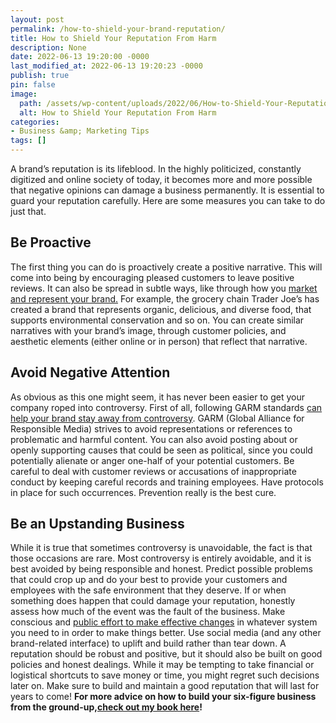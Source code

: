```yaml
---
layout: post
permalink: /how-to-shield-your-brand-reputation/
title: How to Shield Your Reputation From Harm
description: None
date: 2022-06-13 19:20:00 -0000
last_modified_at: 2022-06-13 19:20:23 -0000
publish: true
pin: false
image:
  path: /assets/wp-content/uploads/2022/06/How-to-Shield-Your-Reputation-From-Harm.jpg
  alt: How to Shield Your Reputation From Harm
categories:
- Business &amp; Marketing Tips
tags: []
---
```

A brand’s reputation is its lifeblood. In the highly politicized, constantly digitized and online society of today, it becomes more and more possible that negative opinions can damage a business permanently. It is essential to guard your reputation carefully. Here are some measures you can take to do just that.

## **Be Proactive**

The first thing you can do is proactively create a positive narrative. This will come into being by encouraging pleased customers to leave positive reviews. It can also be spread in subtle ways, like through how you [market and represent your brand.](https://www.liveadmins.com/blog/3-ways-to-create-a-positive-brand-image/#:~:text=3%20Ways%20to%20Create%20a%20Positive%20Brand%20Image,your%20customers%20have%20a%20positive%20perception%20about%20) For example, the grocery chain Trader Joe’s has created a brand that represents organic, delicious, and diverse food, that supports environmental conservation and so on. You can create similar narratives with your brand’s image, through customer policies, and aesthetic elements (either online or in person) that reflect that narrative.

## **Avoid Negative Attention**

As obvious as this one might seem, it has never been easier to get your company roped into controversy. First of all, following GARM standards [can help your brand stay away from controversy](https://channelfactory.com/how-to-align-your-brand-with-garm-standards-what-to-know/). GARM (Global Alliance for Responsible Media) strives to avoid representations or references to problematic and harmful content. You can also avoid posting about or openly supporting causes that could be seen as political, since you could potentially alienate or anger one-half of your potential customers. Be careful to deal with customer reviews or accusations of inappropriate conduct by keeping careful records and training employees. Have protocols in place for such occurrences. Prevention really is the best cure.

## **Be an Upstanding Business**

While it is true that sometimes controversy is unavoidable, the fact is that those occasions are rare. Most controversy is entirely avoidable, and it is best avoided by being responsible and honest. Predict possible problems that could crop up and do your best to provide your customers and employees with the safe environment that they deserve. If or when something does happen that could damage your reputation, honestly assess how much of the event was the fault of the business. Make conscious and [public effort to make effective changes](https://www.klemchuk.com/ideate/importance-of-honesty-in-workplace) in whatever system you need to in order to make things better. Use social media (and any other brand-related interface) to uplift and build rather than tear down. A reputation should be robust and positive, but it should also be built on good policies and honest dealings. While it may be tempting to take financial or logistical shortcuts to save money or time, you might regret such decisions later on. Make sure to build and maintain a good reputation that will last for years to come! **For more advice on how to build your six-figure business from the ground-up,[check out my book here](https://ebook.katebagoy.com/lto)!**
